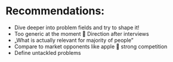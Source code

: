 # Recommendations:
- Dive deeper into problem fields and try to shape it!
- Too generic at the moment  Direction after interviews
- „What is actually relevant for majority of people”
- Compare to market opponents like apple  strong competition
- Define untackled problems

